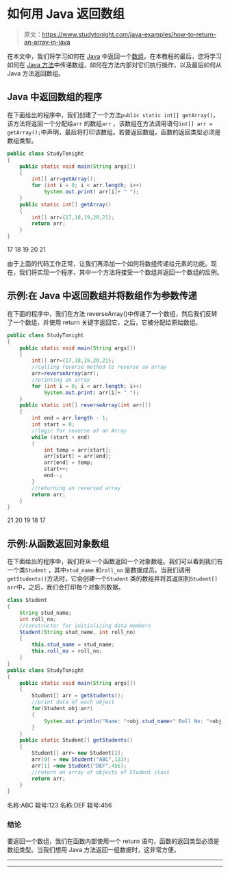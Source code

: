 # 如何用 Java 返回数组

> 原文：<https://www.studytonight.com/java-examples/how-to-return-an-array-in-java>

在本文中，我们将学习如何在 [Java](https://www.studytonight.com/java/) 中返回一个[数组](https://www.studytonight.com/java/array.php)。在本教程的最后，您将学习如何在 [Java 方法](https://www.studytonight.com/java/methods-in-java.php)中传递数组，如何在方法内部对它们执行操作，以及最后如何从 Java 方法返回数组。

## Java 中返回数组的程序

在下面给出的程序中，我们创建了一个方法`public static int[] getArray()`，该方法将返回一个分配给`arr` 的数组`arr` ，该数组在方法调用语句`int[] arr = getArray();`中声明，最后将打印该数组。若要返回数组，函数的返回类型必须是数组类型。

```java
public class StudyTonight  
{  
	public static void main(String args[])  
	{  
		int[] arr=getArray();           
		for (int i = 0; i < arr.length; i++) 
			System.out.print( arr[i]+ " ");     
	}  
	public static int[] getArray()  
	{  
		int[] arr={17,18,19,20,21};   
		return arr;  
	}  
} 
```

17 18 19 20 21

由于上面的代码工作正常，让我们再添加一个如何将数组传递给元素的功能。现在，我们将实现一个程序，其中一个方法将接受一个数组并返回一个数组的反例。

## 示例:在 Java 中返回数组并将数组作为参数传递

在下面的程序中，我们在方法 reverseArray()中传递了一个数组，然后我们反转了一个数组，并使用 return 关键字返回它，之后，它被分配给原始数组。

```java
public class StudyTonight  
{  
	public static void main(String args[])  
	{  
		int[] arr={17,18,19,20,21};   
		//calling reverse method to reverse an array
		arr=reverseArray(arr); 
		//printing an array
		for (int i = 0; i < arr.length; i++) 
			System.out.print( arr[i]+ " ");     
	}  
	public static int[] reverseArray(int arr[])  
	{  
		int end = arr.length - 1;
		int start = 0;
		//logic for reverse of an Array
		while (start < end)
		{
			int temp = arr[start]; 
			arr[start] = arr[end];
			arr[end] = temp;
			start++;
			end--;
		} 
		//returning an reversed array
		return arr;  
	}  
} 
```

21 20 19 18 17

## 示例:从函数返回对象数组

在下面给出的程序中，我们将从一个函数返回一个对象数组。我们可以看到我们有一个类`Student` ，其中`stud_name` 和`roll_no` 是数据成员。当我们调用`getStudents()`方法时，它会创建一个`Student` 类的数组并将其返回到`Student[] arr`中，之后，我们会打印每个对象的数据。

```java
class Student
{
	String stud_name;
	int roll_no;
	//constructor for initializing data members
	Student(String stud_name, int roll_no)
	{
		this.stud_name = stud_name;
		this.roll_no = roll_no;
	}
}
public class StudyTonight  
{  
	public static void main(String args[])  
	{  
		Student[] arr = getStudents();
		//print data of each object
		for(Student obj:arr)
		{
			System.out.println("Name: "+obj.stud_name+" Roll No: "+obj.roll_no);
		}
	}  
	public static Student[] getStudents()  
	{
		Student[] arr= new Student[2];
		arr[0] = new Student("ABC",123);
		arr[1] =new Student("DEF",456);
		//return an array of objects of Student class
		return arr;		 
	}  
} 
```

名称:ABC 辊号:123
名称:DEF 辊号:456

### 结论

要返回一个数组，我们在函数内部使用一个 return 语句，函数的返回类型必须是数组类型。当我们想用 Java 方法返回一组数据时，这非常方便。

* * *

* * *